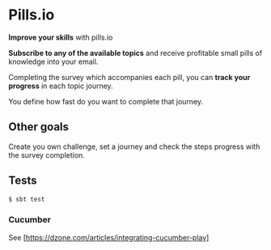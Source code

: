 # Pills.io

**Improve your skills** with pills.io

**Subscribe to any of the available topics** and receive profitable small pills of knowledge into your email.

Completing the survey which accompanies each pill, you can **track your progress** in each topic journey.

You define how fast do you want to complete that journey.

## Other goals

Create you own challenge, set a journey and check the steps progress with the survey completion.

## Tests

```bash
$ sbt test
```

### Cucumber

See [https://dzone.com/articles/integrating-cucumber-play]


